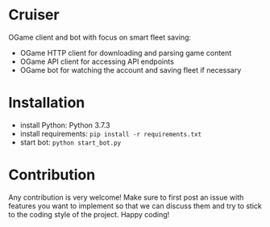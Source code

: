 # Cruiser
OGame client and bot with focus on smart fleet saving:
* OGame HTTP client for downloading and parsing game content
* OGame API client for accessing API endpoints
* OGame bot for watching the account and saving fleet if necessary

# Installation
* install Python: Python 3.7.3
* install requirements: `pip install -r requirements.txt`
* start bot: `python start_bot.py`

# Contribution
Any contribution is very welcome! Make sure to first post an issue with features you want to implement so that we can discuss them and try to stick to the coding style of the project. Happy coding!
